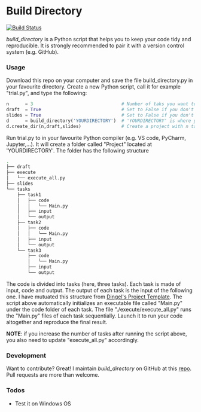 # Build Directory

[![Build Status](https://travis-ci.org/joemccann/dillinger.svg?branch=master)](https://github.com/Fab993/build_directory)

*build_directory* is a Python script that helps you to keep your code tidy and reproducible. It is strongly recommended to pair it with a version control system (e.g. GitHub).

### Usage

Download this repo on your computer and save the file build_directory.py in your favourite directory. Create a new Python script, call it for example "trial.py", and type the following:

```python
n      = 3                                 # Number of taks you want to initialize
draft  = True                              # Set to False if you don't want a folder for your draft
slides = True                              # Set to False if you don't want a folder for your slides 
d      = build_directory('YOURDIRECTORY')  # 'YOURDIRECTORY' is where your project will be created
d.create_dir(n,draft,slides)               # Create a project with n tasks
```
Run trial.py to in your favourite Python compiler (e.g. VS code, PyCharm, Jupyter,...). It will create a folder called "Project" located at 'YOURDIRECTORY'. The folder has the following structure 

```sh
.
├── draft
├── execute
│   └── execute_all.py
├── slides
└── tasks
    ├── task1
    │   ├── code
    │   │   └── Main.py
    │   ├── input
    │   └── output
    ├── task2
    │   ├── code
    │   │   └── Main.py
    │   ├── input
    │   └── output
    └── task3
        ├── code
        │   └── Main.py
        ├── input
        └── output
```
The code is divided into tasks (here, three tasks). Each task is made of input, code and output. The output of each task is the input of the following one. I have mutuated this structure from [Dingel's Project Template](https://github.com/jdingel/projecttemplate). The script above automatically initializes an executable file called "Main.py" under the code folder of each task. The file "./execute/execute_all.py" runs the "Main.py" files of each task sequentially. Launch it to run your code altogether and reproduce the final result. 

**NOTE**: if you increase the number of tasks after running the script above, you also need to update "execute_all.py" accordingly.

### Development

Want to contribute? Great! I maintain *build_directory* on GitHub at this [repo](https://github.com/Fab993/build_directory). Pull requests are more than welcome.
### Todos

 - Test it on Windows OS

